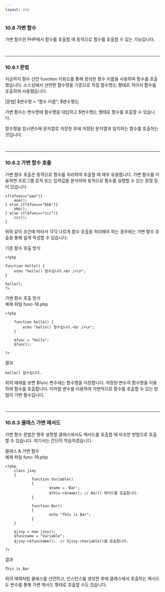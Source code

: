 ```yaml
---
layout: php
---
```

### 10.6 가변 함수
가변 함수란 PHP에서 함수를 호출할 때 동적으로 함수를 호출할 수 있는 기능입니다.  

<br>
<hr>

### 10.6.1 문법
지금까지 함수 선언 function 키워드를 통해 정의한 함수 이름을 사용하여 함수를 호출했습니다. 소스상에서 선언한 함수명을 기준으로 직접 함수명(); 형태로 적어서 함수를 호출하여 사용했습니다.  

|문법|
$변수명 = “함수 이름”;
$변수명();

가변 함수는 변수명에 함수명을 대입하고 $변수명(); 형태로 함수를 호출할 수 있습니다.  

함수명을 임시변수에 문자열로 저장한 후에 저장된 문자열과 일치하는 함수를 호출하는 것입니다.  

<br>
<hr>

### 10.6.2 가변 함수 호출
가변 함수 호출은 동적으로 함수를 처리하여 호출할 때 매우 유용합니다. 가변 함수를 이용하면 프로그램 로직 또는 입력값을 분석하여 동적으로 함수를 실행할 수 있는 장점 등이 있습니다.  

```
if($func=="aaa"){
	aaa();
} else if($func=="bbb"){
	bbb();
} else if($func=="ccc"){
	ccc();
}
```

위와 같이 조건에 따라서 각각 다르게 함수 호출을 처리해야 하는 경우에는 가변 함수 호출을 통해 쉽게 작성할 수 있습니다.  

기존 함수 호출 방식
```
<?php

function hello() {
    echo "hello() 함수입니다.<br />\n";
}

hello();
?>
```

가변 함수 호출 방식  
예제 파일 func-18.php
```
<?php

	function hello() {
    	echo "hello() 함수입니다.<br />\n";
	}
	
	$func = "hello";
	$func();

?>
```

결과
```
hello() 함수입니다.
```

위의 예제를 보면 $func 변수에는 함수명을 저장합니다. 저장된 변수의 함수명을 이용하여 함수를 호출합니다. 이처럼 변수를 이용하여 가변적으로 함수를 호출할 수 있는 방법이 가변 함수입니다.  

<br>
<hr>

### 10.6.3 클래스 가변 메서드
가변 함수 문법은 향후 설명할 클래스에서도 메서드를 호출할 때 비슷한 방법으로 호출할 수 있습니다. 여기서는 간단히 학습하겠습니다.  

클래스 & 가변 함수  
예제 파일 func-19.php
```
<?php
	class jiny
	{
    		function Variable()
    		{
        			$name = 'Bar';
        			$this->$name(); // Bar() 메서드를 호출합니다.
    		}
    
    		function Bar()
    		{
        			echo "This is Bar";
    		}
	}

	$jiny = new jiny();
	$funcname = "Variable";
	$jiny->$funcname();  // $jiny->Variable()를 호출합니다.

?>
```

결과
```
This is Bar
```

위의 예제처럼 클래스를 선언하고, 인스턴스를 생성한 후에 클래스에서 호출하는 메서드도 변수를 통해 가변 메서드 형태로 호출할 수도 있습니다.  

<br><br>